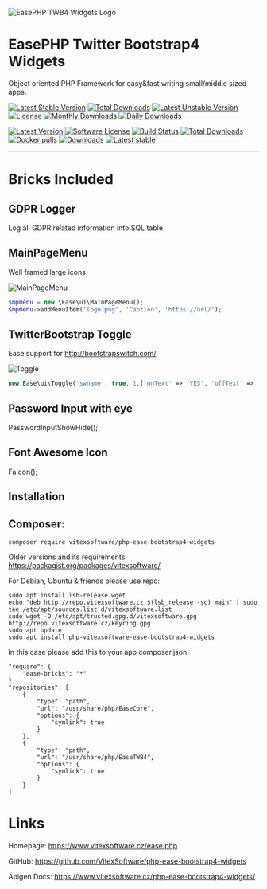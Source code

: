 ![EasePHP TWB4 Widgets Logo](https://raw.githubusercontent.com/VitexSoftware/php-ease-bootstrap4-widgets/master/project-logo.png "Project Logo")

EasePHP Twitter Bootstrap4 Widgets
==================================

Object oriented PHP Framework for easy&fast writing small/middle sized apps.


[![Latest Stable Version](https://poser.pugx.org/vitexsoftware/ease-bootstrap4-widgets/v/stable)](https://packagist.org/packages/vitexsoftware/ease-bootstrap4-widgets)
[![Total Downloads](https://poser.pugx.org/vitexsoftware/ease-bootstrap4-widgets/downloads)](https://packagist.org/packages/vitexsoftware/ease-bootstrap4-widgets)
[![Latest Unstable Version](https://poser.pugx.org/vitexsoftware/ease-bootstrap4-widgets/v/unstable)](https://packagist.org/packages/vitexsoftware/ease-bootstrap4-widgets)
[![License](https://poser.pugx.org/vitexsoftware/ease-bootstrap4-widgets/license)](https://packagist.org/packages/vitexsoftware/ease-bootstrap4-widgets)
[![Monthly Downloads](https://poser.pugx.org/vitexsoftware/ease-bootstrap4-widgets/d/monthly)](https://packagist.org/packages/vitexsoftware/ease-bootstrap4-widgets)
[![Daily Downloads](https://poser.pugx.org/vitexsoftware/ease-bootstrap4-widgets/d/daily)](https://packagist.org/packages/vitexsoftware/ease-bootstrap4-widgets)

[![Latest Version](https://img.shields.io/github/release/VitexSoftware/php-ease-bootstrap4-widgets.svg?style=flat-square)](https://github.com/VitexSoftware/php-ease-bootstrap4-widgets/releases)
[![Software License](https://img.shields.io/badge/license-GPL-brightgreen.svg?style=flat-square)](https://github.com/VitexSoftware/php-ease-bootstrap4-widgets/blob/master/LICENSE)
[![Build Status](https://img.shields.io/travis/VitexSoftware/php-ease-bootstrap4-widgets/master.svg?style=flat-square)](https://travis-ci.org/VitexSoftware/php-ease-bootstrap4-widgets)
[![Total Downloads](https://img.shields.io/packagist/dt/vitexsoftware/php-ease-bootstrap4-widgets.svg?style=flat-square)](https://packagist.org/packages/vitexsoftware/php-ease-bootstrap4-widgets)
[![Docker pulls](https://img.shields.io/docker/pulls/vitexsoftware/php-ease-bootstrap4-widgets.svg)](https://hub.docker.com/r/vitexsoftware/php-ease-bootstrap4-widgets/)
[![Downloads](https://img.shields.io/packagist/dt/vitexsoftware/php-ease-bootstrap4-widgets.svg?style=flat-square)](https://packagist.org/packages/vitexsoftware/php-ease-bootstrap4-widgets)
[![Latest stable](https://img.shields.io/packagist/v/vitexsoftware/php-ease-bootstrap4-widgets.svg?style=flat-square)](https://packagist.org/packages/vitexsoftware/php-ease-bootstrap4-widgets)

---

Bricks Included
===============

GDPR Logger
-----------

Log all GDPR related information into SQL table

MainPageMenu
------------

Well framed large icons

![MainPageMenu](https://raw.githubusercontent.com/VitexSoftware/php-ease-bootstrap4-widgets/master/MainPageMenu.png "Main Page Menu screenshot")

```php
$mpmenu = new \Ease\ui\MainPageMenu();
$mpmenu->addMenuItem('logo.png', 'Caption', 'https://url/');
```

TwitterBootstrap Toggle
-----------------------

Ease support for http://bootstrapswitch.com/ 

![Toggle](https://raw.githubusercontent.com/VitexSoftware/php-ease-bootstrap4-widgets/master/Toggle.png "Main Page Menu screenshot")

```php
new Ease\ui\Toggle('swname', true, 1,['onText' => 'YES', 'offText' => 'NO']);
```

Password Input with eye
-----------------------

PasswordInputShowHide();


Font Awesome Icon
-----------------

FaIcon();


Installation
------------


Composer:
---------

    composer require vitexsoftware/php-ease-bootstrap4-widgets


Older versions and its requirements https://packagist.org/packages/vitexsoftware/


For Debian, Ubuntu & friends please use repo:

```shell
sudo apt install lsb-release wget
echo "deb http://repo.vitexsoftware.cz $(lsb_release -sc) main" | sudo tee /etc/apt/sources.list.d/vitexsoftware.list
sudo wget -O /etc/apt/trusted.gpg.d/vitexsoftware.gpg http://repo.vitexsoftware.cz/keyring.gpg
sudo apt update
sudo apt install php-vitexsoftware-ease-bootstrap4-widgets
```

In this case please add this to your app composer.json:

    "require": {
        "ease-bricks": "*"
    },
    "repositories": [
        {
            "type": "path",
            "url": "/usr/share/php/EaseCore",
            "options": {
                "symlink": true
            }
        },
        {
            "type": "path",
            "url": "/usr/share/php/EaseTWB4",
            "options": {
                "symlink": true
            }
        }
    ]

Links
=====

Homepage: https://www.vitexsoftware.cz/ease.php

GitHub: https://github.com/VitexSoftware/php-ease-bootstrap4-widgets

Apigen Docs: https://www.vitexsoftware.cz/php-ease-bootstrap4-widgets/
